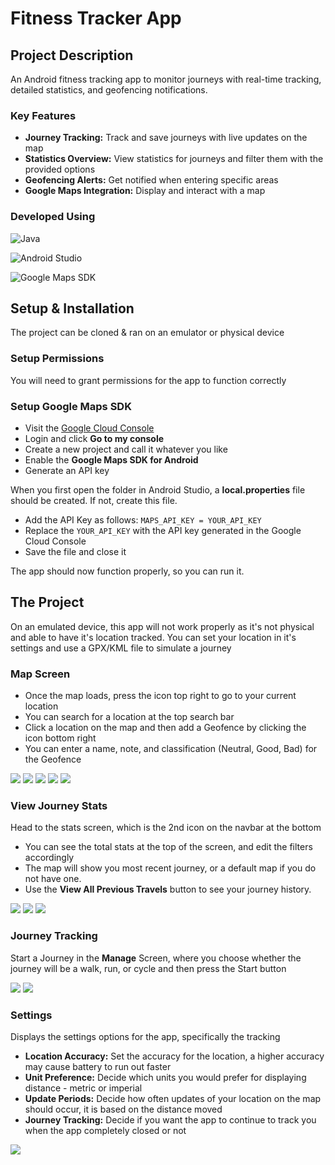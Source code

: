 # Fitness Tracker App

## Project Description
An Android fitness tracking app to monitor journeys with real-time tracking, detailed statistics, and geofencing notifications.

### Key Features
- **Journey Tracking:** Track and save journeys with live updates on the map
- **Statistics Overview:** View statistics for journeys and filter them with the provided options
- **Geofencing Alerts:** Get notified when entering specific areas
- **Google Maps Integration:** Display and interact with a map


### Developed Using
![Java](https://img.shields.io/badge/java-%23ED8B00.svg?style=for-the-badge&logo=openjdk&logoColor=white)

![Android Studio](https://img.shields.io/badge/android%20studio-346ac1?style=for-the-badge&logo=android%20studio&logoColor=white)

![Google Maps SDK](https://img.shields.io/badge/Google%20Maps%20SDK-red.svg?style=for-the-badge&logo=googlemaps&logoColor=white)



## Setup & Installation
The project can be cloned & ran on an emulator or physical device

### Setup Permissions
You will need to grant permissions for the app to function correctly

### Setup Google Maps SDK
- Visit the [Google Cloud Console](https://cloud.google.com/cloud-console)
- Login and click **Go to my console**
- Create a new project and call it whatever you like
- Enable the **Google Maps SDK for Android**
- Generate an API key


When you first open the folder in Android Studio, a **local.properties** file should be created. If not, create this file.
- Add the API Key as follows: ```MAPS_API_KEY = YOUR_API_KEY```
- Replace the ```YOUR_API_KEY``` with the API key generated in the Google Cloud Console
- Save the file and close it

The app should now function properly, so you can run it.


## The Project
On an emulated device, this app will not work properly as it's not physical and able to have it's location tracked. You can set your location in it's settings and use a GPX/KML file to simulate a journey
### Map Screen

- Once the map loads, press the icon top right to go to your current location
- You can search for a location at the top search bar
- Click a location on the map and then add a Geofence by clicking the icon bottom right
- You can enter a name, note, and classification (Neutral, Good, Bad) for the Geofence

![](screenshots/Map%20Screen/map_original.png)
![](screenshots/Map%20Screen/map_closeup3.png)
![](screenshots/Map%20Screen/map_search.png)
![](screenshots/Map%20Screen/add_geofence.png)
![](screenshots/Map%20Screen/geofence_added.png)




### View Journey Stats
Head to the stats screen, which is the 2nd icon on the navbar at the bottom


- You can see the total stats at the top of the screen, and edit the filters accordingly
- The map will show you most recent journey, or a default map if you do not have one.
- Use the **View All Previous Travels** button to see your journey history.

![](screenshots/Stats%20Screen/stats_screen.png)
![](screenshots/Stats%20Screen/previous_journeys.png)
![](screenshots/Stats%20Screen/view_journey.png)


### Journey Tracking
Start a Journey in the **Manage** Screen, where you choose whether the journey will be a walk, run, or cycle and then press 
the Start button

![](screenshots/manage_screen.png)
![](screenshots/end_journey.png)


### Settings
Displays the settings options for the app, specifically the tracking
- **Location Accuracy:** Set the accuracy for the location, a higher accuracy may cause battery to run out faster
- **Unit Preference:** Decide which units you would prefer for displaying distance - metric or imperial
- **Update Periods:** Decide how often updates of your location on the map should occur, it is based on the distance moved
- **Journey Tracking:** Decide if you want the app to continue to track you when the app completely closed or not


![](screenshots/settings_screen.png)





